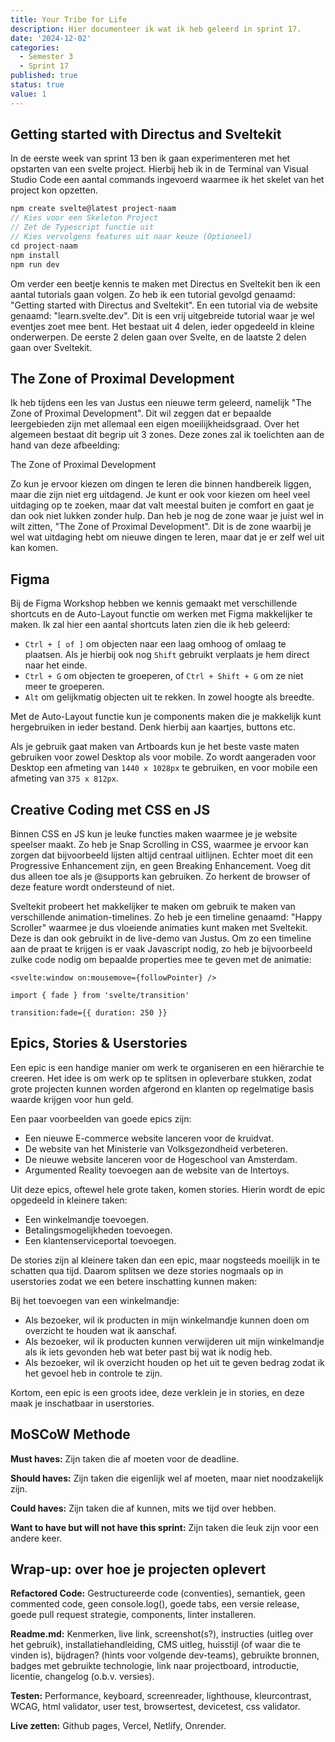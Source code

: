 ```yaml
---
title: Your Tribe for Life
description: Hier documenteer ik wat ik heb geleerd in sprint 17.
date: '2024-12-02'
categories:
  - Semester 3
  - Sprint 17
published: true
status: true
value: 1
---
```




## Getting started with Directus and Sveltekit
In de eerste week van sprint 13 ben ik gaan experimenteren met het opstarten van een svelte project. Hierbij heb ik 
in de Terminal van Visual Studio Code een aantal commands ingevoerd waarmee ik het skelet van het project kon opzetten. 
<br>

````ts
npm create svelte@latest project-naam
// Kies voor een Skeleton Project
// Zet de Typescript functie uit
// Kies vervolgens features uit naar keuze (Optioneel)
cd project-naam
npm install
npm run dev
````
Om verder een beetje kennis te maken met Directus en Sveltekit ben ik een aantal tutorials gaan volgen.
Zo heb ik een tutorial gevolgd genaamd: "Getting started with Directus and Sveltekit". En een tutorial 
via de website genaamd: "learn.svelte.dev". Dit is een vrij uitgebreide tutorial waar je wel eventjes 
zoet mee bent. Het bestaat uit 4 delen, ieder opgedeeld in kleine onderwerpen. De eerste 2 delen gaan 
over Svelte, en de laatste 2 delen gaan over Sveltekit.

## The Zone of Proximal Development
Ik heb tijdens een les van Justus een nieuwe term geleerd, namelijk "The Zone of Proximal Development". Dit wil zeggen
dat er bepaalde leergebieden zijn met allemaal een eigen moeilijkheidsgraad. Over het algemeen bestaat dit begrip uit 3 zones.
Deze zones zal ik toelichten aan de hand van deze afbeelding:
<br>

The Zone of Proximal Development

Zo kun je ervoor kiezen om dingen te leren die binnen handbereik liggen, maar die zijn niet erg uitdagend. Je kunt er ook voor kiezen
om heel veel uitdaging op te zoeken, maar dat valt meestal buiten je comfort en gaat je dan ook niet lukken zonder hulp. Dan heb je nog
de zone waar je juist wel in wilt zitten, "The Zone of Proximal Development". Dit is de zone waarbij je wel wat uitdaging hebt om nieuwe 
dingen te leren, maar dat je er zelf wel uit kan komen.

## Figma 
Bij de Figma Workshop hebben we kennis gemaakt met verschillende shortcuts en de Auto-Layout functie om werken met Figma makkelijker te maken.
Ik zal hier een aantal shortcuts laten zien die ik heb geleerd:
- ``Ctrl + [ of ]`` om objecten naar een laag omhoog of omlaag te plaatsen. Als je hierbij ook nog ``Shift`` gebruikt verplaats je hem direct naar het einde.
- ``Ctrl + G`` om objecten te groeperen, of ``Ctrl + Shift + G`` om ze niet meer te groeperen.
- ``Alt`` om gelijkmatig objecten uit te rekken. In zowel hoogte als breedte.

Met de Auto-Layout functie kun je components maken die je makkelijk kunt hergebruiken in ieder bestand. Denk hierbij aan kaartjes, buttons etc. 

Als je gebruik gaat maken van Artboards kun je het beste vaste maten gebruiken voor zowel Desktop als voor mobile. Zo wordt aangeraden voor Desktop
een afmeting van ``1440 x 1028px`` te gebruiken, en voor mobile een afmeting van ``375 x 812px``.

## Creative Coding met CSS en JS
Binnen CSS en JS kun je leuke functies maken waarmee je je website speelser maakt. Zo heb je Snap Scrolling in CSS, waarmee je ervoor kan zorgen 
dat bijvoorbeeld lijsten altijd centraal uitlijnen. Echter moet dit een Progressive Enhancement zijn, en geen Breaking Enhancement. Voeg dit dus 
alleen toe als je @supports kan gebruiken. Zo herkent de browser of deze feature wordt ondersteund of niet.

Sveltekit probeert het makkelijker te maken om gebruik te maken van verschillende animation-timelines. Zo heb je een timeline genaamd: "Happy Scroller"
waarmee je dus vloeiende animaties kunt maken met Sveltekit. Deze is dan ook gebruikt in de live-demo van Justus. Om zo een timeline aan de praat te 
krijgen is er vaak Javascript nodig, zo heb je bijvoorbeeld zulke code nodig om bepaalde properties mee te geven met de animatie:

``<svelte:window on:mousemove={followPointer} />``

``import { fade } from 'svelte/transition'``

``transition:fade={{ duration: 250 }}``

## Epics, Stories & Userstories
Een epic is een handige manier om werk te organiseren en een hiërarchie te creeren. Het idee is om werk op te splitsen in 
opleverbare stukken, zodat grote projecten kunnen worden afgerond en klanten op regelmatige basis waarde krijgen voor hun geld.

Een paar voorbeelden van goede epics zijn:
- Een nieuwe E-commerce website lanceren voor de kruidvat.
- De website van het Ministerie van Volksgezondheid verbeteren.
- De nieuwe website lanceren voor de Hogeschool van Amsterdam.
- Argumented Reality toevoegen aan de website van de Intertoys.

Uit deze epics, oftewel hele grote taken, komen stories. Hierin wordt de epic opgedeeld in kleinere taken:
- Een winkelmandje toevoegen.
- Betalingsmogelijkheden toevoegen.
- Een klantenserviceportal toevoegen.

De stories zijn al kleinere taken dan een epic, maar nogsteeds moeilijk in te schatten qua tijd. Daarom splitsen
we deze stories nogmaals op in userstories zodat we een betere inschatting kunnen maken:

Bij het toevoegen van een winkelmandje:
- Als bezoeker, wil ik producten in mijn winkelmandje kunnen doen om overzicht te houden wat ik aanschaf.
- Als bezoeker, wil ik producten kunnen verwijderen uit mijn winkelmandje als ik iets gevonden heb wat beter past bij wat ik nodig heb.
- Als bezoeker, wil ik overzicht houden op het uit te geven bedrag zodat ik het gevoel heb in controle te zijn.

Kortom, een epic is een groots idee, deze verklein je in stories, en deze maak je inschatbaar in userstories.

## MoSCoW Methode
**Must haves:** Zijn taken die af moeten voor de deadline.

**Should haves:** Zijn taken die eigenlijk wel af moeten, maar niet noodzakelijk zijn.

**Could haves:** Zijn taken die af kunnen, mits we tijd over hebben.

**Want to have but will not have this sprint:** Zijn taken die leuk zijn voor een andere keer.

## Wrap-up: over hoe je projecten oplevert

**Refactored Code:** Gestructureerde code (conventies), semantiek, geen commented code, geen console.log(), goede tabs, een versie release, goede pull request strategie, components, linter installeren.  

**Readme.md:** Kenmerken, live link, screenshot(s?), instructies (uitleg over het gebruik), installatiehandleiding, CMS uitleg, huisstijl (of waar die te vinden is), bijdragen? (hints voor volgende dev-teams), gebruikte bronnen, badges met gebruikte technologie, link naar projectboard, introductie, licentie, changelog (o.b.v. versies).

**Testen:** Performance, keyboard, screenreader, lighthouse, kleurcontrast, WCAG, html validator, user test, browsertest, devicetest, css validator.

**Live zetten:** Github pages, Vercel, Netlify, Onrender.